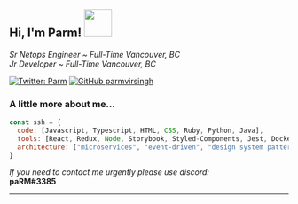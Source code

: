 <h2> Hi, I'm Parm! <img src="https://i.pinimg.com/originals/12/08/3c/12083cb1e92970378ba48f71d7bd2dc1.gif" width="50"></h2>
<p><em>Sr Netops Engineer ~ Full-Time Vancouver, BC</br>Jr Developer ~ Full-Time Vancouver, BC</em></p>

[![Twitter: Parm](https://img.shields.io/twitter/follow/iwantperc?style=social)](https://twitter.com/iwantperc)
[![GitHub parmvirsingh](https://img.shields.io/github/followers/vlonecarti?label=follow&style=social)](https://github.com/vlonecarti)

### A little more about me...  

```javascript
const ssh = {
  code: [Javascript, Typescript, HTML, CSS, Ruby, Python, Java],
  tools: [React, Redux, Node, Storybook, Styled-Components, Jest, Docker],
  architecture: ["microservices", "event-driven", "design system pattern"],
}
```

<em>If you need to contact me urgently please use discord:</em><br><b>paRM#3385

---
